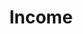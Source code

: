 ---
layout: content
data: employment
title: Income
isHome: true
link: https://figure.nz/search/?query=income%20disabled&ref=dfnz
---
